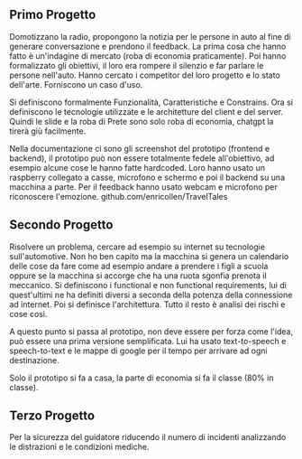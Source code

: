 ## Primo Progetto

Domotizzano la radio, propongono la notizia per le persone in auto al fine di generare conversazione e prendono il feedback.
La prima cosa che hanno fatto è un'indagine di mercato (roba di economia praticamente).
Poi hanno formalizzato gli obiettivi, il loro era rompere il silenzio e far parlare le persone nell'auto.
Hanno cercato i competitor del loro progetto e lo stato dell'arte.
Forniscono un caso d'uso.

Si definiscono formalmente Funzionalità, Caratteristiche e Constrains.
Ora si definiscono le tecnologie utilizzate e le architetture del client e del server. 
Quindi le slide e la roba di Prete sono solo roba di economia, chatgpt la tirerà giù facilmente. 

Nella documentazione ci sono gli screenshot del prototipo (frontend e backend), il prototipo può non essere totalmente fedele all'obiettivo, ad esempio alcune cose le hanno fatte hardcoded.
Loro hanno usato un raspberry collegato a casse, microfono e schermo e poi il backend su una macchina a parte.
Per il feedback hanno usato webcam e microfono per riconoscere l'emozione. 
github.com/enricollen/TravelTales

## Secondo Progetto

Risolvere un problema, cercare ad esempio su internet su tecnologie sull'automotive.
Non ho ben capito ma la macchina si genera un calendario delle cose da fare come ad esempio andare a prendere i figli a scuola oppure se la macchina si accorge che ha una ruota sgonfia prenota il meccanico.
Si definiscono i functional e non functional requirements, lui di quest'ultimi ne ha definiti diversi a seconda della potenza della connessione ad internet.
Poi si definisce l'architettura.
Tutto il resto è analisi dei rischi e cose così.

A questo punto si passa al prototipo, non deve essere per forza come l'idea, può essere una prima versione semplificata.
Lui ha usato text-to-speech e speech-to-text e le mappe di google per il tempo per arrivare ad ogni destinazione.

Solo il prototipo si fa a casa, la parte di economia si fa il classe (80% in classe).

## Terzo Progetto

Per la sicurezza del guidatore riducendo il numero di incidenti analizzando le distrazioni e le condizioni mediche.
